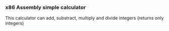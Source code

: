 ### x86 Assembly simple calculator
This calculator can add, substract, multiply and divide integers (returns only integers)
